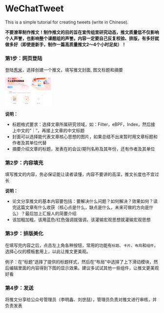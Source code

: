 # WeChatTweet

This is a simple tutorial for creating tweets (write in Chinese).

**不要潦草制作推文！制作推文的目的旨在宣传组里研究动态，推文质量低不仅影响个人声誉，也影响整个课题组的声誉。内容一定要自己反复校验、排版，有多好就做多好（即使是新手，制作一篇高质量推文2～4个小时足矣）！**

### 第1步：网页登陆
登陆[秀米](https://xiumi.us/#/)，选择创建一个推文，填写推文封面, 图文标题和摘要

<img src="/xiumi.png" width="30%" >

**说明：**
- 标题格式要求：选择文章所属研究领域，如：Filter，eBPF，Index，然后接上中文的“｜”，再接上文章的中文标题
- 封面可以选择能代表文章核心思想的图片，如果总结不出来暂时用文章标题和作者及其单位代替
- 摘要介绍文章的标题，发表在的会议/期刊名称及其年份，还有作者及其单位

### 第2步：内容填充
填写推文的内容，务必保证能让读者读懂，内容不要讲的高深，推文长度也不宜过长

**说明：**
- 论文分享推文的基本内容要包括：要解决什么问题？如何解决？效果如何？读完这篇文章有什么收获（核心点是什么，缺点是什么，未来可做的方向是什么）？最后加上汇报人的简要介绍
- 该加粗加粗，该用蓝色/红色强调就强调，该灌输宏观思想就灌输宏观思想

### 第3步：排版美化

在填写完内容之后，点击左上角各种按钮，常用的功能有`标题`、`卡片`、`布局`和`组件`，选择心仪的模板套用上，以此让推文更美观。

例子：在“标题”选择了提供的标题样式，然后在“布局”中选择了上下滑动模块，然后编辑里面的内容得到下图的显示效果。建议多试试其他一些组件，让推文更美观好看

### 第4步：发送
将推文分享给公众号管理员（李明鑫、刘世喆），管理员负责对推文进行审核，并负责发表



